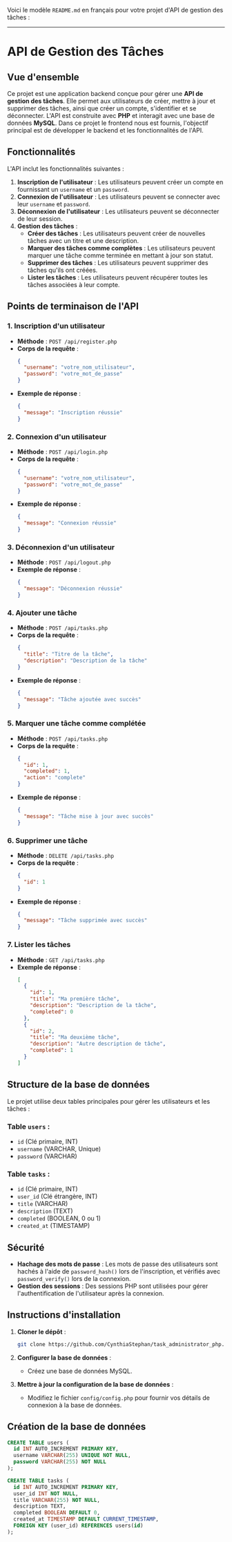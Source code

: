Voici le modèle `README.md` en français pour votre projet d'API de gestion des tâches :

---

# API de Gestion des Tâches

## Vue d'ensemble

Ce projet est une application backend conçue pour gérer une **API de gestion des tâches**. Elle permet aux utilisateurs de créer, mettre à jour et supprimer des tâches, ainsi que créer un compte, s'identifier et se déconnecter. L'API est construite avec **PHP** et interagit avec une base de données **MySQL**.
Dans ce projet le frontend nous est fournis, l'objectif principal est de développer le backend et les fonctionnalités de l'API.

## Fonctionnalités

L'API inclut les fonctionnalités suivantes :

1. **Inscription de l'utilisateur** : Les utilisateurs peuvent créer un compte en fournissant un `username` et un `password`.
2. **Connexion de l'utilisateur** : Les utilisateurs peuvent se connecter avec leur `username` et `password`.
3. **Déconnexion de l'utilisateur** : Les utilisateurs peuvent se déconnecter de leur session.
4. **Gestion des tâches** :
   - **Créer des tâches** : Les utilisateurs peuvent créer de nouvelles tâches avec un titre et une description.
   - **Marquer des tâches comme complètes** : Les utilisateurs peuvent marquer une tâche comme terminée en mettant à jour son statut.
   - **Supprimer des tâches** : Les utilisateurs peuvent supprimer des tâches qu'ils ont créées.
   - **Lister les tâches** : Les utilisateurs peuvent récupérer toutes les tâches associées à leur compte.

## Points de terminaison de l'API

### 1. **Inscription d'un utilisateur**
- **Méthode** : `POST /api/register.php`
- **Corps de la requête** :
  ```json
  {
    "username": "votre_nom_utilisateur",
    "password": "votre_mot_de_passe"
  }
  ```
- **Exemple de réponse** :
  ```json
  {
    "message": "Inscription réussie"
  }
  ```

### 2. **Connexion d'un utilisateur**
- **Méthode** : `POST /api/login.php`
- **Corps de la requête** :
  ```json
  {
    "username": "votre_nom_utilisateur",
    "password": "votre_mot_de_passe"
  }
  ```
- **Exemple de réponse** :
  ```json
  {
    "message": "Connexion réussie"
  }
  ```

### 3. **Déconnexion d'un utilisateur**
- **Méthode** : `POST /api/logout.php`
- **Exemple de réponse** :
  ```json
  {
    "message": "Déconnexion réussie"
  }
  ```

### 4. **Ajouter une tâche**
- **Méthode** : `POST /api/tasks.php`
- **Corps de la requête** :
  ```json
  {
    "title": "Titre de la tâche",
    "description": "Description de la tâche"
  }
  ```
- **Exemple de réponse** :
  ```json
  {
    "message": "Tâche ajoutée avec succès"
  }
  ```

### 5. **Marquer une tâche comme complétée**
- **Méthode** : `POST /api/tasks.php`
- **Corps de la requête** :
  ```json
  {
    "id": 1,
    "completed": 1,
    "action": "complete"
  }
  ```
- **Exemple de réponse** :
  ```json
  {
    "message": "Tâche mise à jour avec succès"
  }
  ```

### 6. **Supprimer une tâche**
- **Méthode** : `DELETE /api/tasks.php`
- **Corps de la requête** :
  ```json
  {
    "id": 1
  }
  ```
- **Exemple de réponse** :
  ```json
  {
    "message": "Tâche supprimée avec succès"
  }
  ```

### 7. **Lister les tâches**
- **Méthode** : `GET /api/tasks.php`
- **Exemple de réponse** :
  ```json
  [
    {
      "id": 1,
      "title": "Ma première tâche",
      "description": "Description de la tâche",
      "completed": 0
    },
    {
      "id": 2,
      "title": "Ma deuxième tâche",
      "description": "Autre description de tâche",
      "completed": 1
    }
  ]
  ```

## Structure de la base de données

Le projet utilise deux tables principales pour gérer les utilisateurs et les tâches :

### Table `users` :
- `id` (Clé primaire, INT)
- `username` (VARCHAR, Unique)
- `password` (VARCHAR)

### Table `tasks` :
- `id` (Clé primaire, INT)
- `user_id` (Clé étrangère, INT)
- `title` (VARCHAR)
- `description` (TEXT)
- `completed` (BOOLEAN, 0 ou 1)
- `created_at` (TIMESTAMP)

## Sécurité

- **Hachage des mots de passe** : Les mots de passe des utilisateurs sont hachés à l'aide de `password_hash()` lors de l'inscription, et vérifiés avec `password_verify()` lors de la connexion.
- **Gestion des sessions** : Des sessions PHP sont utilisées pour gérer l'authentification de l'utilisateur après la connexion.

## Instructions d'installation

1. **Cloner le dépôt** :
   ```bash
   git clone https://github.com/CynthiaStephan/task_administrator_php.git
   ```

2. **Configurer la base de données** :
   - Créez une base de données MySQL.

3. **Mettre à jour la configuration de la base de données** :
   - Modifiez le fichier `config/config.php` pour fournir vos détails de connexion à la base de données.


## Création de la base de données

```sql
CREATE TABLE users (
  id INT AUTO_INCREMENT PRIMARY KEY,
  username VARCHAR(255) UNIQUE NOT NULL,
  password VARCHAR(255) NOT NULL
);

CREATE TABLE tasks (
  id INT AUTO_INCREMENT PRIMARY KEY,
  user_id INT NOT NULL,
  title VARCHAR(255) NOT NULL,
  description TEXT,
  completed BOOLEAN DEFAULT 0,
  created_at TIMESTAMP DEFAULT CURRENT_TIMESTAMP,
  FOREIGN KEY (user_id) REFERENCES users(id)
);
```
